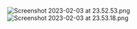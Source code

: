 ![Screenshot 2023-02-03 at 23.52.53.png](..%2F..%2FScreenshot%202023-02-03%20at%2023.52.53.png)
![Screenshot 2023-02-03 at 23.53.18.png](..%2F..%2FScreenshot%202023-02-03%20at%2023.53.18.png)